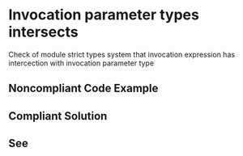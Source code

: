 # Invocation parameter types intersects

Check of module strict types system that invocation expression has intercection with invocation parameter type

## Noncompliant Code Example

## Compliant Solution

## See

